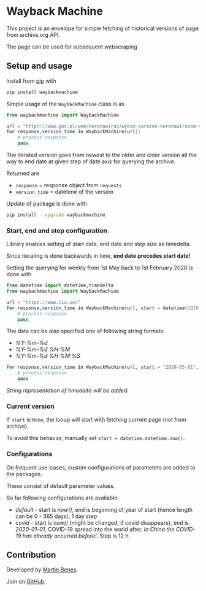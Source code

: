 
# Wayback Machine

This project is an envelope for simple fetching of historical versions of page from archive.org API.

The page can be used for subsequent webscraping

## Setup and usage

Install from [pip](https://pypi.org/project/waybackmachine/) with

```python
pip install waybackmachine
```

Simple usage of the `WaybackMachine` class is as

```python
from waybackmachine import WaybackMachine

url = "https://www.gov.pl/web/koronawirus/wykaz-zarazen-koronawirusem-sars-cov-2"
for response,version_time in WaybackMachine(url):
    # process response
    pass
```

The iterated version goes from newest to the older and older version all the way to end date at given step of date axis for querying the archive.

Returned are

* `response` = response object from `requests`
* `version_time` = datetime of the version

Update of package is done with

```bash
pip install --upgrade waybackmachine
```

### Start, end and step configuration

Library enables setting of start date, end date and step size as timedelta.

Since iterating is done backwards in time, **end date precedes start date!**

Setting the querying for weekly from 1st May back to 1st February 2020 is done with

```python
from datetime import datetime,timedelta
from waybackmachine import WaybackMachine

url = "https://www.liu.se/"
for response,version_time in WaybackMachine(url, start = datetime(2020,5,1), end = datetime(2020,2,1), step = timedelta(days = 7)):
    # process response
    pass
```

The date can be also specified one of following string formats:

* *%Y-%m-%d*
* *%Y-%m-%d %H:%M*
* *%Y-%m-%d %H:%M:%S*

```python
for response,version_time in WaybackMachine(url, start = "2020-05-01", end = "2020-02-01", step = timedelta(days = 7)):
    # process response
    pass
```

*String representation of timedelta will be added.*

### Current version

If `start` is `None`, the looup will start with fetching current page (not from archive).

To avoid this behavior, manually set `start = datetime.datetime.now()`.



### Configurations

On frequent use-cases, custom configurations of parameters are added to the packages.

These consist of default parameter values.

So far following configurations are available:

* *default* - start is *now()*, end is beginning of year of start (hence length can be 0 - 365 days), 1 day step
* *covid* - start is *now()* (might be changed, if covid disappears), end is *2020-01-01*, COVID-19 spread into the world after. *In China the COVID-19 has already occurred before!*. Step is 12 h.
 
## Contribution

Developed by [Martin Benes](https://github.com/martinbenes1996).

Join on [GitHub](https://github.com/martinbenes1996/waybackmachine).



